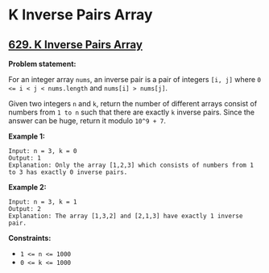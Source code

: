 # K Inverse Pairs Array

## [629. K Inverse Pairs Array](https://leetcode.com/problems/k-inverse-pairs-array/)

**Problem statement:**

For an integer array `nums`, an inverse pair is a pair of integers `[i, j]` where `0 <= i < j < nums.length` and `nums[i] > nums[j]`.

Given two integers `n` and `k`, return the number of different arrays consist of numbers from `1 to n` such that there are exactly `k` inverse pairs. Since the answer can be huge, return it modulo `10^9 + 7`.

**Example 1:**

```
Input: n = 3, k = 0
Output: 1
Explanation: Only the array [1,2,3] which consists of numbers from 1 to 3 has exactly 0 inverse pairs.
```

**Example 2:**

```
Input: n = 3, k = 1
Output: 2
Explanation: The array [1,3,2] and [2,1,3] have exactly 1 inverse pair.
```

**Constraints:**

* `1 <= n <= 1000`
* `0 <= k <= 1000`

